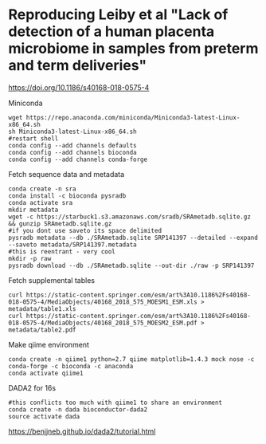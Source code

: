 # Reproducing Leiby et al "Lack of detection of a human placenta microbiome in samples from preterm and term deliveries"
https://doi.org/10.1186/s40168-018-0575-4

Miniconda
```
wget https://repo.anaconda.com/miniconda/Miniconda3-latest-Linux-x86_64.sh
sh Miniconda3-latest-Linux-x86_64.sh
#restart shell
conda config --add channels defaults
conda config --add channels bioconda
conda config --add channels conda-forge
```

Fetch sequence data and metadata
```
conda create -n sra
conda install -c bioconda pysradb
conda activate sra
mkdir metadata
wget -c https://starbuck1.s3.amazonaws.com/sradb/SRAmetadb.sqlite.gz && gunzip SRAmetadb.sqlite.gz
#if you dont use saveto its space delimited
pysradb metadata --db ./SRAmetadb.sqlite SRP141397 --detailed --expand --saveto metadata/SRP141397.metadata
#this is reentrant - very cool
mkdir -p raw
pysradb download --db ./SRAmetadb.sqlite --out-dir ./raw -p SRP141397
```

Fetch supplemental tables
```
curl https://static-content.springer.com/esm/art%3A10.1186%2Fs40168-018-0575-4/MediaObjects/40168_2018_575_MOESM1_ESM.xls > metadata/table1.xls
curl https://static-content.springer.com/esm/art%3A10.1186%2Fs40168-018-0575-4/MediaObjects/40168_2018_575_MOESM2_ESM.pdf > metadata/table2.pdf
```

Make qiime environment
```
conda create -n qiime1 python=2.7 qiime matplotlib=1.4.3 mock nose -c conda-forge -c bioconda -c anaconda
conda activate qiime1
```

DADA2 for 16s
```
#this conflicts too much with qiime1 to share an environment
conda create -n dada bioconductor-dada2
source activate dada
```

https://benjjneb.github.io/dada2/tutorial.html